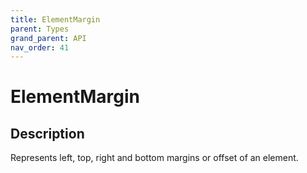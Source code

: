 ```yaml
---
title: ElementMargin
parent: Types
grand_parent: API
nav_order: 41
---
```


# ElementMargin

## Description

Represents left, top, right and bottom margins or offset of an element.
